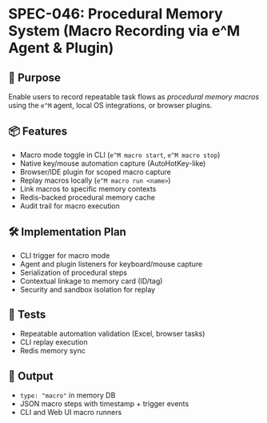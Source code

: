 # SPEC-046: Procedural Memory System (Macro Recording via e^M Agent & Plugin)

## 🧠 Purpose
Enable users to record repeatable task flows as *procedural memory macros* using the `e^M` agent, local OS integrations, or browser plugins.

## 📦 Features
- Macro mode toggle in CLI (`e^M macro start`, `e^M macro stop`)
- Native key/mouse automation capture (AutoHotKey-like)
- Browser/IDE plugin for scoped macro capture
- Replay macros locally (`e^M macro run <name>`)
- Link macros to specific memory contexts
- Redis-backed procedural memory cache
- Audit trail for macro execution

## 🛠️ Implementation Plan
- CLI trigger for macro mode
- Agent and plugin listeners for keyboard/mouse capture
- Serialization of procedural steps
- Contextual linkage to memory card (ID/tag)
- Security and sandbox isolation for replay

## 🧪 Tests
- Repeatable automation validation (Excel, browser tasks)
- CLI replay execution
- Redis memory sync

## 🏁 Output
- `type: "macro"` in memory DB
- JSON macro steps with timestamp + trigger events
- CLI and Web UI macro runners